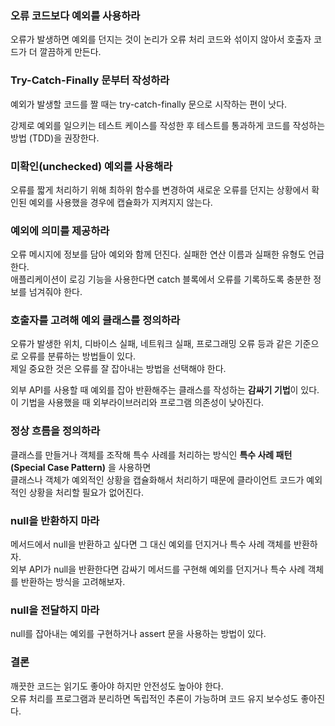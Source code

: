 ### 오류 코드보다 예외를 사용하라

오류가 발생하면 예외를 던지는 것이 논리가 오류 처리 코드와 섞이지 않아서 호출자 코드가 더 깔끔하게 만든다.

### Try-Catch-Finally 문부터 작성하라

예외가 발생할 코드를 짤 때는 try-catch-finally 문으로 시작하는 편이 낫다.

강제로 예외를 일으키는 테스트 케이스를 작성한 후 테스트를 통과하게 코드를 작성하는 방법 (TDD)을 권장한다.

### 미확인(unchecked) 예외를 사용해라

오류를 짧게 처리하기 위해 최하위 함수를 변경하여 새로운 오류를 던지는 상황에서 확인된 예외를 사용했을 경우에 캡슐화가 지켜지지 않는다.

### 예외에 의미를 제공하라

오류 메시지에 정보를 담아 예외와 함께 던진다. 실패한 연산 이름과 실패한 유형도 언급한다. <br/>
애플리케이션이 로깅 기능을 사용한다면 catch 블록에서 오류를 기록하도록 충분한 정보를 넘겨줘야 한다.

### 호출자를 고려해 예외 클래스를 정의하라

오류가 발생한 위치, 디바이스 실패, 네트워크 실패, 프로그래밍 오류 등과 같은 기준으로 오류를 분류하는 방법들이 있다. <br/>
제일 중요한 것은 오류를 잘 잡아내는 방법을 선택해야 한다.

외부 API를 사용할 때 예외를 잡아 반환해주는 클래스를 작성하는 **감싸기 기법**이 있다. <br/>
이 기법을 사용했을 때 외부라이브러리와 프로그램 의존성이 낮아진다.

### 정상 흐름을 정의하라

클래스를 만들거나 객체를 조작해 특수 사례를 처리하는 방식인 **특수 사례 패턴(Special Case Pattern)** 을 사용하면 <br/> 클래스나 객체가 예외적인 상황을 캡슐화해서 처리하기 때문에 클라이언트 코드가 예외적인 상황을 처리할 필요가 없어진다.

### null을 반환하지 마라

메서드에서 null을 반환하고 싶다면 그 대신 예외를 던지거나 특수 사례 객체를 반환하자. <br/>
외부 API가 null을 반환한다면 감싸기 메서드를 구현해 예외를 던지거나 특수 사례 객체를 반환하는 방식을 고려해보자.

### null을 전달하지 마라

null를 잡아내는 예외를 구현하거나 assert 문을 사용하는 방법이 있다.

### 결론

깨끗한 코드는 읽기도 좋아야 하지만 안전성도 높아야 한다. <br/> 오류 처리를 프로그램과 분리하면 독립적인 추론이 가능하며 코드 유지 보수성도 좋아진다.
